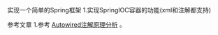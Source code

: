 实现一个简单的Spring框架
1.实现SpringIOC容器的功能(xml和注解都支持)


参考文章
1.参考 [Autowired注解原理分析][@Autowired注解原理分析] 。

[@Autowired注解原理分析]: https://www.zhangjianbing.com/archives/9/

